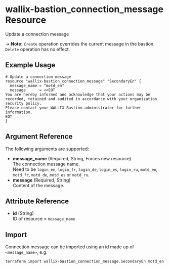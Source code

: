 # wallix-bastion_connection_message Resource

Update a connection message

-> **Note:** `Create` operation overrides the current message in the bastion.
`Delete` operation has no effect.

## Example Usage

```hcl
# Update a connection message
resource "wallix-bastion_connection_message" "SecondaryEn" {
  message_name = "motd_en"
  message      = <<EOT
You are hereby informed and acknowledge that your actions may be recorded, retained and audited in accordance with your organization security policy.
Please contact your WALLIX Bastion administrator for further information.
EOT
}
```

## Argument Reference

The following arguments are supported:

- **message_name** (Required, String, Forces new resource)  
  The connection message name.  
  Need to be `login_en`, `login_fr`, `login_de`, `login_es`, `login_ru`,
  `motd_en`, `motd_fr`, `motd_de`, `motd_es` or `motd_ru`.
- **message** (Required, String)  
  Content of the message.

## Attribute Reference

- **id** (String)  
  ID of resource = `message_name`

## Import

Connection message can be imported using an id made up of `<message_name>`, e.g.

```shell
terraform import wallix-bastion_connection_message.SecondaryEn motd_en
```
